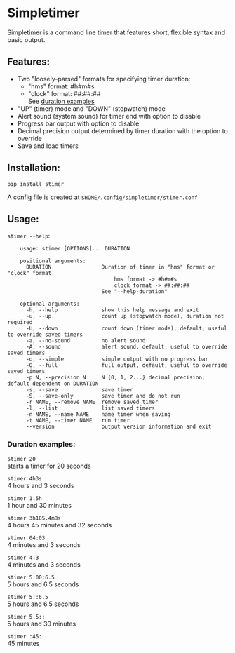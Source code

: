 # Simpletimer
Simpletimer is a command line timer that features short, flexible syntax and basic output.
## Features:
* Two "loosely-parsed" formats for specifying timer duration:
	* "hms" format: #h#m#s
	* "clock" format: ##:##:##  
	See [duration examples](#duration-examples)
* "UP" (timer) mode and "DOWN" (stopwatch) mode
* Alert sound (system sound) for timer end with option to disable
* Progress bar output with option to disable
* Decimal precision output determined by timer duration with the option to override
* Save and load timers
## Installation:
`pip install stimer`

A config file is created at `$HOME/.config/simpletimer/stimer.conf`
## Usage:
`stimer --help`:
```
	usage: stimer [OPTIONS]... DURATION

	positional arguments:
	  DURATION                Duration of timer in "hms" format or "clock" format.
	                              hms format -> #h#m#s
	                              clock format -> ##:##:##
	                          See "--help-duration"

	optional arguments:
	  -h, --help              show this help message and exit
	  -u, --up                count up (stopwatch mode), duration not required
	  -U, --down              count down (timer mode), default; useful to override saved timers
	  -a, --no-sound          no alert sound
	  -A, --sound             alert sound, default; useful to override saved timers
	  -o, --simple            simple output with no progress bar
	  -O, --full              full output, default; useful to override saved timers
	  -p N, --precision N     N {0, 1, 2...} decimal precision; default dependent on DURATION
	  -s, --save              save timer
	  -S, --save-only         save timer and do not run
	  -r NAME, --remove NAME  remove saved timer
	  -l, --list              list saved timers
	  -n NAME, --name NAME    name timer when saving
	  -t NAME, --timer NAME   run timer
	  --version               output version information and exit
```
### Duration examples:
`stimer 20`  
starts a timer for 20 seconds

`stimer 4h3s`  
4 hours and 3 seconds

`stimer 1.5h`  
1 hour and 30 minutes

`stimer 3h105.4m8s`  
4 hours 45 minutes and 32 seconds

`stimer 04:03`  
4 minutes and 3 seconds

`stimer 4:3`  
4 minutes and 3 seconds

`stimer 5:00:6.5`  
5 hours and 6.5 seconds

`stimer 5::6.5`  
5 hours and 6.5 seconds

`stimer 5.5::`  
5 hours and 30 minutes

`stimer :45:`  
45 minutes
